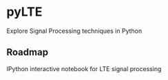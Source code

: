 # pyLTE

Explore Signal Processing techniques in Python

Roadmap
--------
IPython interactive notebook for LTE signal processing
